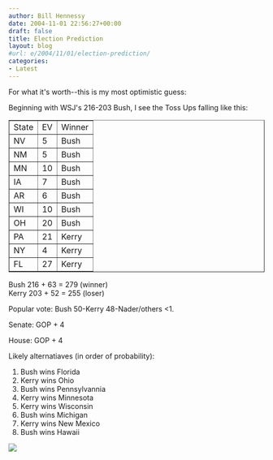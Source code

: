 ```yaml
---
author: Bill Hennessy
date: 2004-11-01 22:56:27+00:00
draft: false
title: Election Prediction
layout: blog
#url: e/2004/11/01/election-prediction/
categories:
- Latest
---
```


For what it's worth--this is my most optimistic guess:




Beginning with WSJ's 216-203 Bush, I see the Toss Ups falling like this:





<table cellpadding="0" width="100" border="1" cellspacing="0" >
<tbody >
<tr >

<td >State
</td>

<td >EV
</td>

<td >Winner
</td></tr>
<tr >

<td >NV
</td>

<td >5
</td>

<td >Bush
</td></tr>
<tr >

<td >NM
</td>

<td >5
</td>

<td >Bush
</td></tr>
<tr >

<td >MN
</td>

<td >10
</td>

<td >Bush
</td></tr>
<tr >

<td >IA
</td>

<td >7
</td>

<td >Bush
</td></tr>
<tr >

<td >AR
</td>

<td >6
</td>

<td >Bush
</td></tr>
<tr >

<td >WI
</td>

<td >10
</td>

<td >Bush
</td></tr>
<tr >

<td >OH
</td>

<td >20
</td>

<td >Bush
</td></tr>
<tr >

<td >PA
</td>

<td >21
</td>

<td >Kerry
</td></tr>
<tr >

<td >NY
</td>

<td >4
</td>

<td >Kerry
</td></tr>
<tr >

<td >FL
</td>

<td >27
</td>

<td >Kerry
</td></tr></tbody></table>




Bush 216 + 63 = 279 (winner)  
Kerry 203 + 52 = 255 (loser)




Popular vote: Bush 50-Kerry 48-Nader/others <1.




Senate: GOP + 4 




House: GOP + 4




Likely alternatiaves (in order of probability):




1. Bush wins Florida  
2. Kerry wins Ohio  
3. Bush wins Pennsylvannia  
4. Kerry wins Minnesota  
5. Kerry wins Wisconsin  
6. Bush wins Michigan  
7. Kerry wins New Mexico  
8. Bush wins Hawaii







![](https://blog.billhennessy.com/aggbug.aspx?PostID=530)

